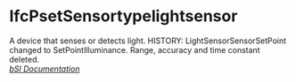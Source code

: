 IfcPsetSensortypelightsensor
============================
A device that senses or detects light. HISTORY: LightSensorSensorSetPoint
changed to SetPointIlluminance. Range, accuracy and time constant deleted.  
[ _bSI
Documentation_](https://standards.buildingsmart.org/IFC/DEV/IFC4_2/FINAL/HTML/schema/ifcbuildingcontrolsdomain/pset/pset_sensortypelightsensor.htm)


